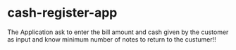 # cash-register-app

The Application ask to enter the bill amount and cash given by the customer as input and know minimum number of notes to return to the custumer!!
